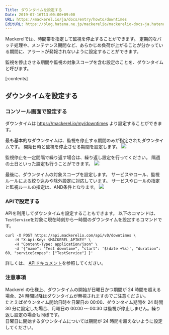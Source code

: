 ```yaml
---
Title: ダウンタイムを設定する
Date: 2019-07-16T13:00:00+09:00
URL: https://mackerel.io/ja/docs/entry/howto/downtimes
EditURL: https://blog.hatena.ne.jp/mackerelio/mackerelio-docs-ja.hatenablog.mackerel.io/atom/entry/26006613422755482
---
```


Mackerelでは、時間帯を指定して監視を停止することができます。
定期的なバッチ処理や、メンテナンス期間など、あらかじめ負荷が上がることが分かっている期間に、アラートが発報されないように設定することができます。

監視を停止させる期間や監視の対象スコープを含む設定のことを、ダウンタイムと呼びます。

[:contents]

## ダウンタイムを設定する
### コンソール画面で設定する
ダウンタイムは https://mackerel.io/my/downtimes より設定することができます。

最も基本的なダウンタイムは、監視を停止する期間のみが指定されたダウンタイムです。
開始日時と監視を停止させる期間を設定します。
![](https://cdn-ak.f.st-hatena.com/images/fotolife/m/mackerelio/20190905/20190905172415.png)

監視停止を一定間隔で繰り返す場合は、繰り返し設定を行ってください。
隔週の土日といった設定も行うことができます。
![](https://cdn-ak.f.st-hatena.com/images/fotolife/m/mackerelio/20190905/20190905172423.png)

最後に、ダウンタイムの対象スコープを設定します。
サービスやロール、監視ルールによる絞り込みや除外設定に対応しています。
サービスやロールの指定と監視ルールの指定は、AND条件となります。
![](https://cdn-ak.f.st-hatena.com/images/fotolife/m/mackerelio/20190905/20190905172431.png)

### APIで設定する
APIを利用してダウンタイムを設定することもできます。
以下のコマンドは、`TestService`を対象に現在時刻から一時間のダウンタイムを設定するコマンドです。

```shell
curl -X POST https://api.mackerelio.com/api/v0/downtimes \
    -H "X-Api-Key: $MACKEREL_APIKEY" \
    -H "Content-Type: application/json" \
    -d '{"name": "Test downtime", "start": '$(date +%s)', "duration": 60, "serviceScopes": ["TestService"] }'
```

詳しくは、 [APIドキュメント](https://mackerel.io/ja/api-docs/entry/downtimes)を参照してください。

### 注意事項

Mackerel の仕様上、ダウンタイムの開始が日曜日かつ期間が 24 時間を超える場合、24 時間以降はダウンタイムが無視されますのでご注意ください。  
たとえばダウンタイム開始日時を日曜日の 00:00、ダウンタイム期間を 24 時間 30 分に設定した場合、月曜日の 00:00 〜 00:30 は監視が停止しません。繰り返し設定の場合も同様です。  
日曜日に開始するダウンタイムについては期間が 24 時間を超えないように設定してください。
